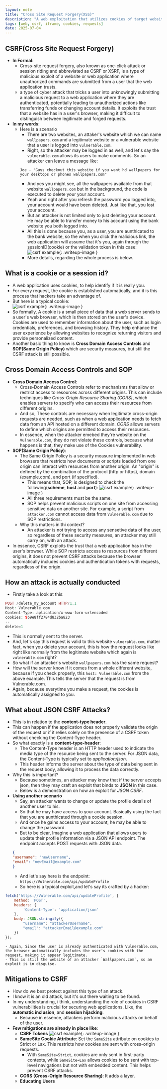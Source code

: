 ```yaml
---
layout: note
title: "Cross Site Request Forgery(XSS)"
description: "A web exploitation that utilizes cookies of target website to forge requests."
tags: [web, csrf, iframe, cookies, requests]
date: 2025-07-04
---
```


## CSRF(Cross Site Request Forgery) 
- **In Formal**:
    - Cross-site request forgery, also known as one-click attack or session riding and abbreviated as CSRF or XSRF, is a type of malicious exploit of a website or web application where unauthorized commands are submitted from a user that the web application trusts. 
    - a type of cyber attack that tricks a user into unknowingly submitting a malicious request to a web application where they are authenticated, potentially leading to unauthorized actions like transferring funds or changing account details. It exploits the trust that a website has in a user's browser, making it difficult to distinguish between legitimate and forged requests.
- **In my words**:
    - Here is a scenario
        - There are two websites, an attaker's website which we can name `wallpapers.com` and a legitimate website or a vulnerable website that a user is logged into `vulnerable.com`.
        - Right, so the attacker may be logged in as well, and let's say the `vulnerable.com` allows its users to make comments. So an attacker can leave a message like:
        ```text
        Joe - "Guys checkout this website if you want hd wallpapers for your desktops or phones wallpapers.com"
        ```
        - And yes you might see, all the wallpapers available from that website `wallpapers.com` but in the background, the code is executed to delete your your account.
        - Yeah and right after you refresh the password you logged into, your account would have been deleted. Just like that, you lost your account.
        - But an attacker is not limited only to just deleting your account. He may be able to transfer money to his account using the bank website you both logged into. 
        - All this is done because you, as a user, you are aunthicated to the bank website, so the when you click the malicious link, the web application will assume that it's you, again through the sessionID(cookie) or the validation token in this case:
        ![csrf example](/assets/img/csrf-example.jpg){: .writeup-image }
        - More details, regarding the whole process is below.

## What is a cookie or a session id?
- A web application uses cookies, to help identify if it is really you. 
- For every request, the cookie is established automatically, and it is this process that hackers take an advantage of. 
- But here is a typical cookie: <br>
![csrf example](/assets/img/cookie-example.png){: .writeup-image }
- So formally, A cookie is a small piece of data that a web server sends to a user's web browser, which is then stored on the user's device. Cookies are used to remember information about the user, such as login credentials, preferences, and browsing history. They help enhance the user experience by allowing websites to recognize returning visitors and provide personalized content.
- Another basic thing to know is **Cross Domain Access Controls** and **SOP(Same Origin Policy)** which are security measures, but still the CSRF attack is still possible.

## Cross Domain Access Controls and SOP
- **Cross Domain Access Control**:
    - Cross-Domain Access Controls refer to mechanisms that allow or restrict access to resources across different origins. This can include techniques like *Cross-Origin Resource Sharing (CORS)*, which enables servers to specify who can access their resources from different origins.
    - And so, These controls are necessary when legitimate cross-origin requests are needed, such as when a web application needs to fetch data from an API hosted on a different domain. *CORS* allows servers to define which origins are permitted to access their resources.
    - In essence, when the attacker emebed they're website on the `Vulnerable.com`, they do not violate these controls, because what happens is that, they make use of the Cookies vulnerability.
- **SOP(Same Origin Policy)**:
    - The Same Origin Policy is a security measure implemented in web browsers that restricts how documents or scripts loaded from one origin can interact with resources from another origin. An "origin" is defined by the combination of the protocol (http or https), domain (example.com), and port (if specified).
        - This means that, SOP, is designed to check the following(**scheme**, **host** and **port**):
        ![csrf example](/assets/img/same-origin-policy.jpg){: .writeup-image }
        - All three requirements must be the same. 
        - SOP helps prevent malicious scripts on one site from accessing sensitive data on another site. For example, a script from `attacker.com` cannot access data from `Vulnerable.com` due to SOP restrictions.
    - Why this matters in thi context?
        - An attacker is not trying to access any sensetive data of the user, so regardless of these security measures, an attacker may still carry on, with an attack.
- In essence, CSRF exploits the trust that a web application has in the user's browser. While SOP restricts access to resources from different origins, it does not prevent CSRF attacks because the browser automatically includes cookies and authentication tokens with requests, regardless of the origin.


## How an attack is actually conducted
- Firstly take a look at this:
```php
POST /delete_my_account HTTP/1.1
Host: Vulnerable.com
Content-Type: aplication/x-www-form-urlencoded
cookies: 9b9e8ff2784d832ba823
--
delete=1
```
- This is normally sent to the server.
- And, let's say this request is valid to this website `vulnerable.com`, matter fact, when you delete your account, this is how the request looks like right like normally from the legitimate website which again is `vulnerable.com` right?
- So what if an attacker's website `wallpapers.com` has the same request?
- How will the server know if it comes from a whole different website, because if you check properly, this `host: Vulnerable.com` from the above example. This tells the server that the request is from Vulnerable.com.
- Again, because everytime you make a request, the cookies is automatically assigned to you.

## What about JSON CSRF Attacks?
- This is in relation to the **content-type header**.
- This can happen if the application does not properly validate the origin of the request or if it relies solely on the presence of a CSRF token without checking the Content-Type header.
- So what exactly is a **content-type-header**:
    - The Content-Type header is an HTTP header used to indicate the media type of the resource being sent to the server. For JSON data, the Content-Type is typically set to *application/json*.
    - This header informs the server about the type of data being sent in the request body, allowing it to process the data correctly.
- Why this is important?
    - Because sometimes, an attacker may know that if the server accepts json, then they may craft an exploit that binds to **JSON** in this case.
    - Below is a demonstration on how an exploit for *JSON CSRF*.
- **Using another scenario**
    - Say, an attacker wants to change or update the profile details of another user to his.
    - So that he may have access to your account. Basically using the fact that you are aunthicated through a cookie session.
    - And once he gains access to your account, he may be able to change the password.
    - But to be clear, Imagine a web application that allows users to update their profile information via a JSON API endpoint. The endpoint accepts POST requests with JSON data.
    ```json
    {
    "username": "newUsername",
    "email": "newEmail@example.com"
    }
    ```
    - And let's say here is the endpoint: `https://Vulnerable.com/api/updateProfile`
    - So here is a typical exploit,and let's say its crafted by a hacker:
```javascript
fetch('https://Vulnerable.com/api/updateProfile', {
    method: 'POST',
    headers: {
        'Content-Type': 'application/json'
    },
    body: JSON.stringify({
        "username": "attackerUsername",
        "email": "attackerEmail@example.com"
    })
});
```
    - Again, Since the user is already authenticated with Vulnerable.com, the browser automatically includes the user's cookies with the request, making it appear legitimate.
    - This is still the website of an attacker `Wallpapers.com`, so an exploit is in disguise.

## Mitigations to CSRF
- How do we best protect against this type of an attack.
- I know it is an old attack, but it's out there waiting to be found.
- In my understanding, i think, understanding the role of cookies in CSRF vulnerabilities is crucial for securing web applications. Like, the **automatic inclusion**, and **session hijacking**.
    - Because in essence, attackers perform malicious attacks on behalf of the user.
- **Few mitigations are already in place like**:
    - **CSRF Tokens**
    ![csrf example](/assets/img/csrf-token.jpg){: .writeup-image }
    - **SameSite Cookie Attribute**: Set the `SameSite` attribute on cookies to Strict or Lax. This restricts how cookies are sent with cross-origin requests.
        - With `SameSite=Strict`, cookies are only sent in first-party contexts, while `SameSite=Lax` allows cookies to be sent with top-level navigations but not with embedded content. This helps prevent CSRF attacks.
    - **CORS (Cross-Origin Resource Sharing)**: It adds a layer.
    - **Educating Users**






